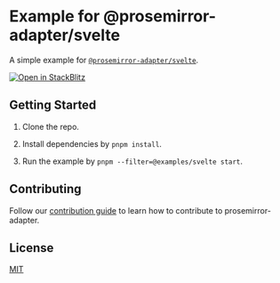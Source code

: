 # Example for @prosemirror-adapter/svelte

A simple example for [`@prosemirror-adapter/svelte`](../../packages/svelte/).

[![Open in StackBlitz](https://developer.stackblitz.com/img/open_in_stackblitz.svg)](https://stackblitz.com/github/Saul-Mirone/prosemirror-adapter/tree/main/examples/vue)

## Getting Started

1. Clone the repo.

2. Install dependencies by `pnpm install`.

3. Run the example by `pnpm --filter=@examples/svelte start`.

## Contributing

Follow our [contribution guide](../../CONTRIBUTING.md) to learn how to contribute to prosemirror-adapter.

## License

[MIT](../../LICENSE)
